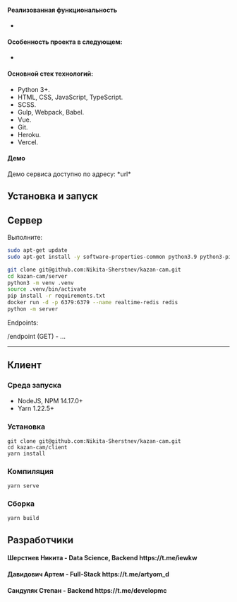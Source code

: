 <h4>Реализованная функциональность</h4>
<ul>
    <li></li>
</ul>

<h4>Особенность проекта в следующем:</h4>
<ul>
	<li></li>
</ul>
<h4>Основной стек технологий:</h4>
<ul>
    <li>Python 3+.</li>
	<li>HTML, CSS, JavaScript, TypeScript.</li>
	<li>SCSS.</li>
	<li>Gulp, Webpack, Babel.</li>
	<li>Vue.</li>
	<li>Git.</li>
	<li>Heroku.</li>
	<li>Vercel.</li>
 </ul>

<h4>Демо</h4>
<p>Демо сервиса доступно по адресу: *url* </p>

Установка и запуск
------------
 Сервер
------
Выполните:

```bash
sudo apt-get update
sudo apt-get install -y software-properties-common python3.9 python3-pip

git clone git@github.com:Nikita-Sherstnev/kazan-cam.git
cd kazan-cam/server
python3 -m venv .venv
source .venv/bin/activate
pip install -r requirements.txt
docker run -d -p 6379:6379 --name realtime-redis redis 
python -m server
```

Endpoints:

/endpoint (GET) - ...

***

 Клиент
------

### Среда запуска

- NodeJS, NPM 14.17.0+ 
- Yarn 1.22.5+

### Установка
```
git clone git@github.com:Nikita-Sherstnev/kazan-cam.git
cd kazan-cam/client
yarn install
```

### Компиляция
```
yarn serve
```

### Сборка
```
yarn build
```

## Разработчики

<h4>Шерстнев Никита - Data Science, Backend https://t.me/iewkw</h4>
<h4>Давидович Артем - Full-Stack https://t.me/artyom_d </h4>
<h4>Сандуляк Степан - Backend https://t.me/developmc </h4>